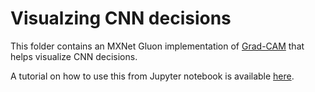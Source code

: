 # Visualzing CNN decisions

This folder contains an MXNet Gluon implementation of [Grad-CAM](https://arxiv.org/abs/1610.02391) that helps visualize CNN decisions.

A tutorial on how to use this from Jupyter notebook is available [here](https://mxnet.incubator.apache.org/tutorials/vision/cnn_visualization.html).
